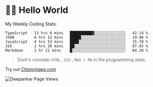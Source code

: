 # 👋🏽 Hello World 

<!--![Deepankar's github stats](https://github-readme-stats.vercel.app/api?username=Deep-Codes&count_private=true&show_icons=true&theme=radical)-->
My Weekly Coding Stats:

<!--START_SECTION:waka-->
```text
TypeScript   13 hrs 6 mins   ██████████▓░░░░░░░░░░░░░░   42.14 % 
JSON         6 hrs 12 mins   █████░░░░░░░░░░░░░░░░░░░░   19.96 % 
JavaScript   4 hrs 53 mins   ████░░░░░░░░░░░░░░░░░░░░░   15.70 % 
JSX          2 hrs 26 mins   ██░░░░░░░░░░░░░░░░░░░░░░░   07.83 % 
Markdown     1 hr 21 mins    █░░░░░░░░░░░░░░░░░░░░░░░░   04.38 % 
```
<!--END_SECTION:waka-->

> Dont's consider `HTML` , `CSS` , `MDX / MD` in the programming stats.

Try out [Chloromaps.com](https://www.chloromaps.com/)

<p align="left"> <img src="https://komarev.com/ghpvc/?username=Deep-Codes&label=Views&color=blue&style=plastic" alt="Deepankar Page Views" /> </p>
